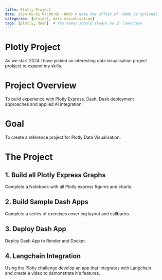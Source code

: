 ```yaml
---
title: Plotly Project
date: 2024-06-01 07:00:00 -0000 # Note the offset of -0000 is optional
categories: [project, data visualisation]
tags: [plotly, dash]  # TAG names should always be in lowercase
---
```


# Plotly Project
As we start 2024 I have picked an interesting data visualisation project prokject to expand my skills.

# Project Overview
To build experience with Plotly Express, Dash, Dash deployment approaches and applied AI integration.

# Goal
To create a reference project for Plotly Data Visualisation.

# The Project

## 1. Build all Plotly Express Graphs
Complete a Notebook with all Plotly express figures and charts.

## 2. Build Sample Dash Apps
Complete a series of exercises cover ing layout and callbacks.

## 3. Deploy Dash App
Deploy Dash App to Render and Docker.

## 4. Langchain Integration
Using the Plotly challenge develop an app that integrates with Langchain and create a video to demonstrate it's features.
